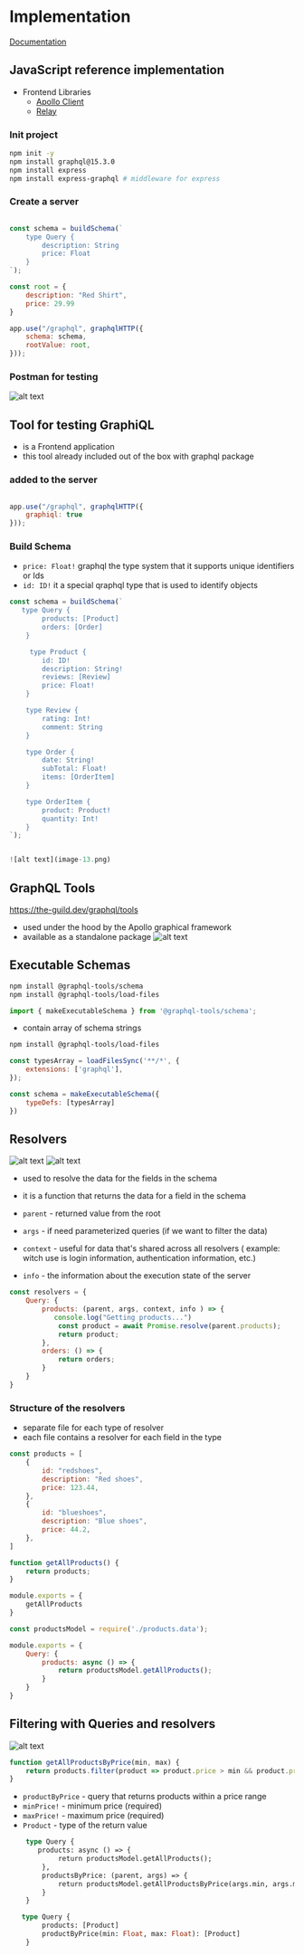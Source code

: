 # Implementation

[Documentation](https://spec.graphql.org/draft/)

## JavaScript reference implementation

- Frontend Libraries
  - [Apollo Client](https://www.apollographql.com/docs/react/)
  - [Relay](https://relay.dev/)

### Init project

```bash
npm init -y
npm install graphql@15.3.0
npm install express
npm install express-graphql # middleware for express
```

### Create a server

```javascript

const schema = buildSchema(`
    type Query {
        description: String
        price: Float
    }
`);

const root = {
    description: "Red Shirt",
    price: 29.99
}

app.use("/graphql", graphqlHTTP({
    schema: schema,
    rootValue: root,
}));
```

### Postman for testing

![alt text](image-12.png)

## Tool for testing GraphiQL

- is a Frontend application
- this tool already included out of the box with graphql package

### added to the server

```javascript

app.use("/graphql", graphqlHTTP({
    graphiql: true
}));
```

### Build Schema

- `price: Float!` graphql the type system that it supports unique identifiers or Ids
- `id: ID!` it a special qraphql type that is used to identify objects

``` javascript
const schema = buildSchema(`
   type Query {
        products: [Product]
        orders: [Order]
    }

     type Product {
        id: ID!
        description: String!
        reviews: [Review]
        price: Float!
    }

    type Review {
        rating: Int!
        comment: String
    }

    type Order {
        date: String!
        subTotal: Float!
        items: [OrderItem]
    }

    type OrderItem {
        product: Product!
        quantity: Int!
    }
`);


![alt text](image-13.png)
```

## GraphQL Tools

<https://the-guild.dev/graphql/tools>

- used under the hood by the Apollo graphical framework
- available as a standalone package
![alt text](image-14.png)

## Executable Schemas

``` bash
npm install @graphql-tools/schema
npm install @graphql-tools/load-files
```

``` javascript
import { makeExecutableSchema } from '@graphql-tools/schema';
```

- contain array of schema strings

``` bash
npm install @graphql-tools/load-files
```

``` javascript
const typesArray = loadFilesSync('**/*', {
    extensions: ['graphql'],
});

const schema = makeExecutableSchema({
    typeDefs: [typesArray]
})
```

## Resolvers

![alt text](image-15.png)
![alt text](image-16.png)

- used to resolve the data for the fields in the schema
- it is a function that returns the data for a field in the schema

- `parent` - returned value from the root
- `args` - if need parameterized queries (if we want to filter the data)
- `context` - useful for data that's shared across all resolvers
    ( example: witch use is login information, authentication information, etc.)
- `info` - the information about the execution state of the server

``` javascript
const resolvers = {
    Query: {
        products: (parent, args, context, info ) => {
           console.log("Getting products...")
            const product = await Promise.resolve(parent.products);
            return product;
        },
        orders: () => {
            return orders;
        }
    }
}
```

### Structure of the resolvers

- separate file for each type of resolver
- each file contains a resolver for each field in the type

``` javascript
const products = [
    {
        id: "redshoes",
        description: "Red shoes",
        price: 123.44,
    },
    {
        id: "blueshoes",
        description: "Blue shoes",
        price: 44.2,
    },
]

function getAllProducts() {
    return products;
}

module.exports = {
    getAllProducts
}
```

``` javascript
const productsModel = require('./products.data');

module.exports = {
    Query: {
        products: async () => {
            return productsModel.getAllProducts();
        }
    }
}
```

## Filtering with Queries and resolvers

![alt text](image-17.png)

``` javascript
function getAllProductsByPrice(min, max) {
    return products.filter(product => product.price > min && product.price <= max);
}
```

- `productByPrice` - query that returns products within a price range
- `minPrice!` - minimum price (required)
- `maxPrice!` - maximum price (required)
- `Product` - type of the return value

``` graphql
    type Query {
       products: async () => {
            return productsModel.getAllProducts();
        },
        productsByPrice: (parent, args) => {
            return productsModel.getAllProductsByPrice(args.min, args.max);
        }
    }
```

``` graphql
   type Query {
        products: [Product]
        productByPrice(min: Float, max: Float): [Product]
    }
```
